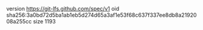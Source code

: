 version https://git-lfs.github.com/spec/v1
oid sha256:3a0bd72d5ba1ab1eb5d274d65a3af1e53f68c637f337ee8db8a2192008a255cc
size 1193

